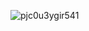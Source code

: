 ![pjc0u3ygir541](https://github.com/thevorgx/alx-higher_level_programming/assets/118675513/d8e28d84-7205-4fe4-b324-1823bc570a0b)
